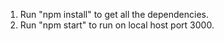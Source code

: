 1. Run "npm install" to get all the dependencies.
2. Run "npm start" to run on local host port 3000.